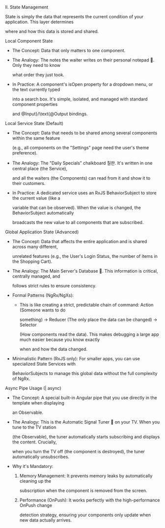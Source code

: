 II. State Management 

  

State is simply the data that represents the current condition of your application. This layer determines  

  where and how this data is stored and shared. 

  

Local Component State 

  

- The Concept: Data that only matters to one component. 

  

- The Analogy: The notes the waiter writes on their personal notepad 📝. Only they need to know  

  what order they just took. 

  

- In Practice: A component's isOpen property for a dropdown menu, or the text currently typed  

  into a search box. It's simple, isolated, and managed with standard component properties  

  and @Input}/\text{@Output bindings. 

  

Local Service State (Default) 

  

- The Concept: Data that needs to be shared among several components within the same feature  

  (e.g., all components on the "Settings" page need the user's theme preference). 

  

- The Analogy: The "Daily Specials" chalkboard 칠판. It's written in one central place (the Service),  

  and all the waiters (the Components) can read from it and show it to their customers. 

  

- In Practice: A dedicated service uses an RxJS BehaviorSubject to store the current value (like a  

  variable that can be observed). When the value is changed, the BehaviorSubject automatically  

  broadcasts the new value to all components that are subscribed. 

  

Global Application State (Advanced) 

  

- The Concept: Data that affects the entire application and is shared across many different,  

  unrelated features (e.g., the User's Login Status, the number of items in the Shopping Cart). 

  

- The Analogy: The Main Server's Database 💾. This information is critical, centrally managed, and  

  follows strict rules to ensure consistency. 

  

- Formal Patterns (NgRx/NgXs): 

  - This is like creating a strict, predictable chain of command: Action (Someone wants to do  

    something) $\rightarrow$ Reducer (The only place the data can be changed) $\rightarrow$ Selector  

    (How components read the data). This makes debugging a large app much easier because you know exactly  

    when and how the data changed. 

  

- Minimalistic Pattern (RxJS only): For smaller apps, you can use specialized State Services with  

  BehaviorSubjects to manage this global data without the full complexity of NgRx. 

  

Async Pipe Usage (| async) 

  

  - The Concept: A special built-in Angular pipe that you use directly in the template when displaying  

    an Observable. 

  

  - The Analogy: This is the Automatic Signal Tuner 📡 on your TV. When you tune to the TV station  

    (the Observable), the tuner automatically starts subscribing and displays the content. Crucially,  

    when you turn the TV off (the component is destroyed), the tuner automatically unsubscribes. 

  

  - Why it's Mandatory: 

    1. Memory Management: It prevents memory leaks by automatically cleaning up the  

       subscription when the component is removed from the screen. 

  

    2. Performance (OnPush): It works perfectly with the high-performance OnPush change  

       detection strategy, ensuring your components only update when new data actually arrives. 